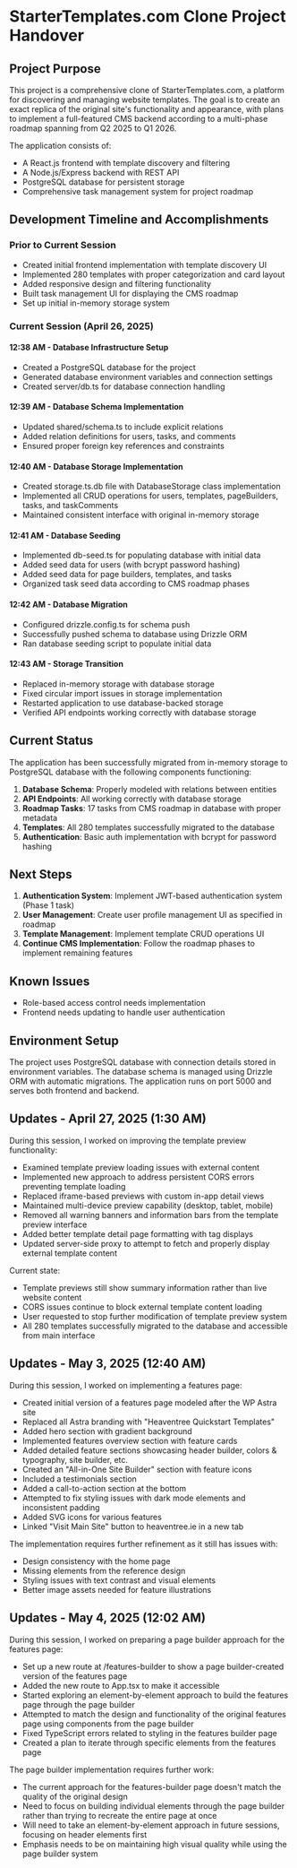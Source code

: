 # StarterTemplates.com Clone Project Handover

## Project Purpose
This project is a comprehensive clone of StarterTemplates.com, a platform for discovering and managing website templates. The goal is to create an exact replica of the original site's functionality and appearance, with plans to implement a full-featured CMS backend according to a multi-phase roadmap spanning from Q2 2025 to Q1 2026.

The application consists of:
- A React.js frontend with template discovery and filtering
- A Node.js/Express backend with REST API
- PostgreSQL database for persistent storage
- Comprehensive task management system for project roadmap

## Development Timeline and Accomplishments

### Prior to Current Session
- Created initial frontend implementation with template discovery UI
- Implemented 280 templates with proper categorization and card layout
- Added responsive design and filtering functionality
- Built task management UI for displaying the CMS roadmap
- Set up initial in-memory storage system

### Current Session (April 26, 2025)

#### 12:38 AM - Database Infrastructure Setup
- Created a PostgreSQL database for the project
- Generated database environment variables and connection settings
- Created server/db.ts for database connection handling

#### 12:39 AM - Database Schema Implementation
- Updated shared/schema.ts to include explicit relations
- Added relation definitions for users, tasks, and comments
- Ensured proper foreign key references and constraints

#### 12:40 AM - Database Storage Implementation
- Created storage.ts.db file with DatabaseStorage class implementation
- Implemented all CRUD operations for users, templates, pageBuilders, tasks, and taskComments
- Maintained consistent interface with original in-memory storage

#### 12:41 AM - Database Seeding
- Implemented db-seed.ts for populating database with initial data
- Added seed data for users (with bcrypt password hashing)
- Added seed data for page builders, templates, and tasks
- Organized task seed data according to CMS roadmap phases

#### 12:42 AM - Database Migration
- Configured drizzle.config.ts for schema push
- Successfully pushed schema to database using Drizzle ORM
- Ran database seeding script to populate initial data

#### 12:43 AM - Storage Transition
- Replaced in-memory storage with database storage
- Fixed circular import issues in storage implementation
- Restarted application to use database-backed storage
- Verified API endpoints working correctly with database storage

## Current Status
The application has been successfully migrated from in-memory storage to PostgreSQL database with the following components functioning:

1. **Database Schema**: Properly modeled with relations between entities
2. **API Endpoints**: All working correctly with database storage
3. **Roadmap Tasks**: 17 tasks from CMS roadmap in database with proper metadata
4. **Templates**: All 280 templates successfully migrated to the database
5. **Authentication**: Basic auth implementation with bcrypt for password hashing

## Next Steps
1. **Authentication System**: Implement JWT-based authentication system (Phase 1 task)
2. **User Management**: Create user profile management UI as specified in roadmap
3. **Template Management**: Implement template CRUD operations UI
4. **Continue CMS Implementation**: Follow the roadmap phases to implement remaining features

## Known Issues
- Role-based access control needs implementation
- Frontend needs updating to handle user authentication

## Environment Setup
The project uses PostgreSQL database with connection details stored in environment variables. The database schema is managed using Drizzle ORM with automatic migrations. The application runs on port 5000 and serves both frontend and backend.

## Updates - April 27, 2025 (1:30 AM)
During this session, I worked on improving the template preview functionality:

- Examined template preview loading issues with external content
- Implemented new approach to address persistent CORS errors preventing template loading
- Replaced iframe-based previews with custom in-app detail views 
- Maintained multi-device preview capability (desktop, tablet, mobile)
- Removed all warning banners and information bars from the template preview interface
- Added better template detail page formatting with tag displays
- Updated server-side proxy to attempt to fetch and properly display external template content

Current state:
- Template previews still show summary information rather than live website content
- CORS issues continue to block external template content loading
- User requested to stop further modification of template preview system
- All 280 templates successfully migrated to the database and accessible from main interface

## Updates - May 3, 2025 (12:40 AM)
During this session, I worked on implementing a features page:

- Created initial version of a features page modeled after the WP Astra site
- Replaced all Astra branding with "Heaventree Quickstart Templates"
- Added hero section with gradient background
- Implemented features overview section with feature cards
- Added detailed feature sections showcasing header builder, colors & typography, site builder, etc.
- Created an "All-in-One Site Builder" section with feature icons
- Included a testimonials section
- Added a call-to-action section at the bottom
- Attempted to fix styling issues with dark mode elements and inconsistent padding
- Added SVG icons for various features
- Linked "Visit Main Site" button to heaventree.ie in a new tab

The implementation requires further refinement as it still has issues with:
- Design consistency with the home page
- Missing elements from the reference design
- Styling issues with text contrast and visual elements
- Better image assets needed for feature illustrations

## Updates - May 4, 2025 (12:02 AM)
During this session, I worked on preparing a page builder approach for the features page:

- Set up a new route at /features-builder to show a page builder-created version of the features page
- Added the new route to App.tsx to make it accessible
- Started exploring an element-by-element approach to build the features page through the page builder
- Attempted to match the design and functionality of the original features page using components from the page builder
- Fixed TypeScript errors related to styling in the features builder page
- Created a plan to iterate through specific elements from the features page

The page builder implementation requires further work:
- The current approach for the features-builder page doesn't match the quality of the original design 
- Need to focus on building individual elements through the page builder rather than trying to recreate the entire page at once
- Will need to take an element-by-element approach in future sessions, focusing on header elements first
- Emphasis needs to be on maintaining high visual quality while using the page builder system